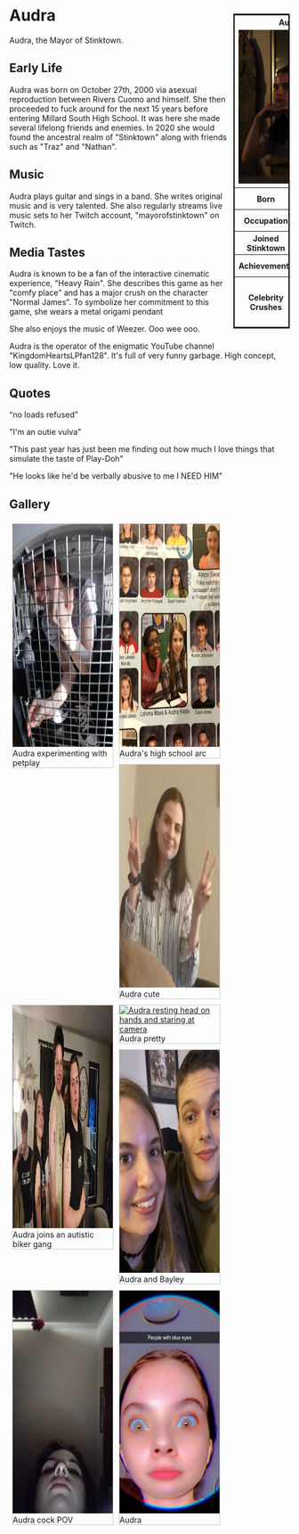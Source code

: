 <div style="width: 100%">
  <div style="float:right; width:20%; border:2px solid black padding-left=10px">
    <table style="border:2px solid black">
      <tbody>
        <tr>
          <th colspan="2" style="text-align=center">Audra</th>
        </tr>
        <tr>
          <td colspan="2">
            <img src="/assets/images/Audra-Profile.JPG" alt="cool grl">
          </td>
        </tr>
        <tr>
          <th>Born</th>
          <td>Oct 27, 2000</td>
        </tr>
        <tr>
          <th>Occupation</th>
          <td>Godfathers Employee</td>
        </tr>
        <tr>
          <th>Joined Stinktown</th>
          <td>Jan 12, 2000</td>
        </tr>
        <tr>
          <th>Achievements</th>
          <td>Attended Stinkcon I</td>
        </tr>
        <tr>
          <th>Celebrity Crushes</th>
          <td>Enormous Jayden<br>Sly Cooper<br>Finnick O'Dair</td>
        </tr>
      </tbody>
    </table>
  </div>
  <h1>Audra</h1>
  <p>Audra, the Mayor of Stinktown.</p>
  <h2>Early Life</h2>
  <p>Audra was born on October 27th, 2000 via asexual reproduction between Rivers Cuomo and himself. She then proceeded to fuck around for the next 15 years before entering Millard South High School. It was here she made several lifelong friends and enemies. In 2020 she would found the ancestral realm of "Stinktown" along with friends such as "Traz" and "Nathan".</p>
  <h2>Music</h2>
  <p>Audra plays guitar and sings in a band. She writes original music and is very talented. She also regularly streams live music sets to her Twitch account, "mayorofstinktown" on Twitch.</p>
  <h2>Media Tastes</h2>
  <p>Audra is known to be a fan of the interactive cinematic experience, "Heavy Rain". She describes this game as her "comfy place" and has a major crush on the character "Normal James". To symbolize her commitment to this game, she wears a metal origami pendant</p>
  <p>She also enjoys the music of Weezer. Ooo wee ooo.</p>
  <p>Audra is the operator of the enigmatic YouTube channel "KingdomHeartsLPfan128". It's full of very funny garbage. High concept, low quality. Love it.</p>
  <h2>Quotes</h2>
  <p>“no loads refused”</p>
  <p>"I'm an outie vulva"</p>
  <p>"This past year has just been me finding out how much I love things that simulate the taste of Play-Doh"</p>
  <p>"He looks like he'd be verbally abusive to me I NEED HIM"</p>
<!--Gallery Section-->
  <h2>Gallery</h2>
  <style>
  div.gallery {
    margin: 5px;
    border: 1px solid #ccc;
    float: left;
    width: 180px;
  }

  div.gallery:hover {
    border: 1px solid #777;
  }

  div.gallery img {
    width: 100%;
    height: auto;
  }

  div.desc {
    padding: 15px;
    text-align: center;
  }
  </style>
  <div class="gallery">
    <a target="_blank" href="/assets/images/Audra-Kennel.jpg">
    <img src="/assets/images/Audra-Kennel.jpg" alt="Audra inside a kennel" width="600" height="400">
    </a>
    <div class="desc">Audra experimenting with petplay</div>
  </div>

  <div class="gallery">
    <a target="_blank" href="/assets/images/Audra-Yearbook.jpg">
    <img src="/assets/images/Audra-Yearbook.jpg" alt="Audra yearbook photos" width="600" height="400">
    </a>
    <div class="desc">Audra's high school arc</div>
  </div>

  <div class="gallery">
    <a target="_blank" href="/assets/images/Audra-Peace.jpg">
    <img src="/assets/images/Audra-Peace.jpg" alt="Audra making peace signs" width="600" height="400">
    </a>
    <div class="desc">Audra cute</div>
  </div>

  <div class="gallery">
    <a target="_blank" href="/assets/images/Audra-Tattoo.jpg">
    <img src="/assets/images/Audra-Tattoo.jpg" alt="Audra posing with Jaden and Cade displaying sonic tattoos" width="600" height="400">
    </a>
    <div class="desc">Audra joins an autistic biker gang</div>
  </div>

  <div class="gallery">
    <a target="_blank" href="/assets/images/Audra-Stare.JPG">
    <img src="/assets/images/Audra-Stare.JPG" alt="Audra resting head on hands and staring at camera" width="600" height="400">
    </a>
    <div class="desc">Audra pretty</div>
  </div>
  
  <div class="gallery">
    <a target="_blank" href="/assets/images/Audra-Bayley.jpg">
    <img src="/assets/images/Audra-Bayley.jpg" alt="Audra and Bayley" width="600" height="400">
    </a>
    <div class="desc">Audra and Bayley</div>
  </div>
  
  <div class="gallery">
    <a target="_blank" href="/assets/images/Audra-CockPOV.jpg">
    <img src="/assets/images/Audra-CockPOV.jpg" alt="Audra looking down at camera" width="600" height="400">
    </a>
    <div class="desc">Audra cock POV</div>
  </div>
  
  <div class="gallery">
    <a target="_blank" href="/assets/images/Audra-Eyes.jpg">
    <img src="/assets/images/Audra-Eyes.jpg" alt="Audra eyes" width="600" height="400">
    </a>
    <div class="desc">Audra</div>
  </div>
</div>
<div style="clear:both"></div>
